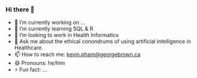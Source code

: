 ### Hi there 👋

- 🔭 I’m currently working on ...
- 🌱 I’m currently learning SQL & R
- 👯 I’m looking to work in Health Informatics
- 💬 Ask me about the ethical conondrums of using artificial intelligence in Healthcare.
- 📫 How to reach me: kevin.pham@georgebrown.ca
- 😄 Pronouns: he/him
- ⚡ Fun fact: ...

<!--
**kphvn/kphvn** is a ✨ _special_ ✨ repository because its `README.md` (this file) appears on your GitHub profile.

Here are some ideas to get you started:


-->
